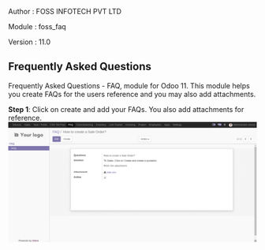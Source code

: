 
Author : FOSS INFOTECH PVT LTD

Module : foss\_faq

Version : 11.0

<h2>Frequently Asked Questions</h2>

<p>Frequently Asked Questions - FAQ, module for Odoo 11. This module helps you create FAQs for the users reference and you may also add attachments.</p>

<b>Step 1</b>: Click on create and add your FAQs. You also add attachments for reference.
<img src="static/description/images/Faq.png">

